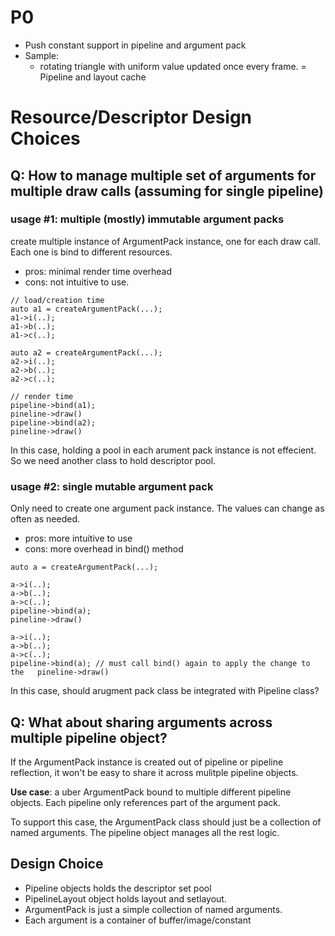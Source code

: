# P0
- Push constant support in pipeline and argument pack
- Sample:
  - rotating triangle with uniform value updated once every frame.
= Pipeline and layout cache

# Resource/Descriptor Design Choices

## **Q**: How to manage multiple set of arguments for multiple draw calls (assuming for single pipeline)
  
  ### usage #1: multiple (mostly) immutable argument packs
  create multiple instance of ArgumentPack instance, one for each draw call. Each one is bind to different resources.
  - pros: minimal render time overhead
  - cons: not intuitive to use.
  ```
  // load/creation time
  auto a1 = createArgumentPack(...);
  a1->i(..);
  a1->b(..);
  a1->c(..);

  auto a2 = createArgumentPack(...);
  a2->i(..);
  a2->b(..);
  a2->c(..);

  // render time
  pipeline->bind(a1);
  pineline->draw()
  pipeline->bind(a2);
  pineline->draw()
  ```

  In this case, holding a pool in each arument pack instance is not effecient. So we need another class to hold descriptor pool.


  ### usage #2: single mutable argument pack
  Only need to create one argument pack instance. The values can change as often as needed.
  - pros: more intuitive to use
  - cons: more overhead in bind() method
  ```
  auto a = createArgumentPack(...);

  a->i(..);
  a->b(..);
  a->c(..);
  pipeline->bind(a);
  pineline->draw()

  a->i(..);
  a->b(..);
  a->c(..);
  pipeline->bind(a); // must call bind() again to apply the change to the   pineline->draw()
  ```

  In this case, should arugment pack class be integrated with Pipeline class?

## Q: What about sharing arguments across multiple pipeline object?

If the ArgumentPack instance is created out of pipeline or pipeline reflection, it won't be easy to share it across mulitple pipeline objects.

**Use case**: a uber ArgumentPack bound to multiple different pipeline objects. Each pipeline only references part of the argument pack.

To support this case, the ArgumentPack class should just be a collection of named arguments. The pipeline object manages all the rest logic.


## Design Choice
- Pipeline objects holds the descriptor set pool
- PipelineLayout object holds layout and setlayout.
- ArgumentPack is just a simple collection of named arguments.
- Each argument is a container of buffer/image/constant
